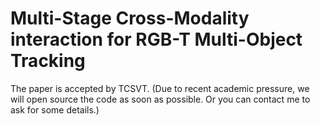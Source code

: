 # Multi-Stage Cross-Modality interaction for RGB-T Multi-Object Tracking  
The paper is accepted by TCSVT.
(Due to recent academic pressure, we will open source the code as soon as possible. Or you can contact me to ask for some details.)
